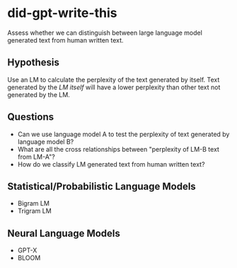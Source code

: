 # did-gpt-write-this
Assess whether we can distinguish between large language model generated text from human written text.

## Hypothesis
Use an LM to calculate the perplexity of the text generated by itself. Text generated by the _LM itself_ will have a lower perplexity than other text not generated by the LM.

## Questions
- Can we use language model A to test the perplexity of text generated by language model B?
- What are all the cross relationships between "perplexity of LM-B text from LM-A"?
- How do we classify LM generated text from human written text?

## Statistical/Probabilistic Language Models
- Bigram LM
- Trigram LM

## Neural Language Models
- GPT-X
- BLOOM
